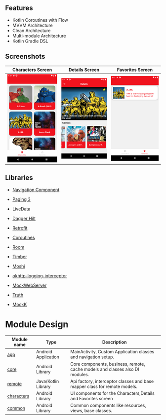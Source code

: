## Features

* Kotlin Coroutines with Flow
* MVVM Architecture
* Clean Architecture
* Multi-module Architecture
* Kotlin Gradle DSL

## Screenshots

|             Characters Screen               |                Details Screen                |               Favorites Screen             | 
| :-----------------------------------------: | :-----------------------------------------: |:-----------------------------------------: |                           
|<img src="screenshots/characters.png" alt="characters" width="250"/> | <img src="screenshots/details.png" alt="details" width="250"/> | <img src="screenshots/favorites.png" alt="favorites_screen" width="250"/> | 

## Libraries

* [Navigation Component](https://developer.android.com/guide/navigation/navigation-getting-started)

* [Paging 3](https://developer.android.com/topic/libraries/architecture/paging/v3-overview)

* [LiveData](https://developer.android.com/jetpack/androidx/releases/lifecycle)

* [Dagger Hilt](https://dagger.dev/hilt/)

* [Retrofit](https://square.github.io/retrofit/)

* [Coroutines](https://github.com/Kotlin/kotlinx.coroutines)

* [Room](https://developer.android.com/training/data-storage/room)

* [Timber](https://github.com/JakeWharton/timber)

* [Moshi](https://github.com/square/moshi)

* [okhttp-logging-interceptor](https://github.com/square/okhttp/blob/master/okhttp-logging-interceptor/README.md)

* [MockWebServer](https://github.com/square/okhttp/tree/master/mockwebserver)

* [Truth](https://truth.dev/)

* [MockK](https://mockk.io/ANDROID.html)

# Module Design

| Module name        | Type                 | Description                                                      |
| -------------      | -------------        | -------------                                                    |
| [app](/app/)       | Android Application  | MainActivity, Custom Application classes and navigation setup.                |
| [core](/core/)     | Android Library      | Core components, business, remote, cache models and classes also DI modules.                                |
| [remote](/remote/) | Java/Kotlin Library  | Api factory, interceptor classes and base mapper class for remote models.            |
| [characters](/characters/)     | Android Library      | UI components for the Characters,Details and Favorites screen                           |
| [common](/common/) | Android Library      | Common components like resources, views, base classes.                                              |

